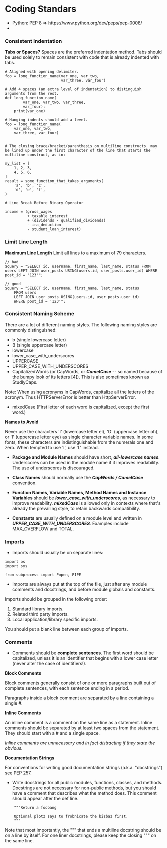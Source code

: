 # Coding Standars 
* Python: PEP 8 => https://www.python.org/dev/peps/pep-0008/
*

### Consistent Indentation

**Tabs or Spaces?**
Spaces are the preferred indentation method.
Tabs should be used solely to remain consistent with code that is already indented with tabs.

```
# Aligned with opening delimiter.
foo = long_function_name(var_one, var_two,
                         var_three, var_four)

# Add 4 spaces (an extra level of indentation) to distinguish arguments from the rest.
def long_function_name(
        var_one, var_two, var_three,
        var_four):
    print(var_one)

# Hanging indents should add a level.
foo = long_function_name(
    var_one, var_two,
    var_three, var_four)


# The closing brace/bracket/parenthesis on multiline constructs  may be lined up under the first character of the line that starts the multiline construct, as in:

my_list = [
    1, 2, 3,
    4, 5, 6,
]
result = some_function_that_takes_arguments(
    'a', 'b', 'c',
    'd', 'e', 'f',
)

# Line Break Before Binary Operator

income = (gross_wages
          + taxable_interest
          + (dividends - qualified_dividends)
          - ira_deduction
          - student_loan_interest)

```

### Limit Line Length

**Maximum Line Length**
Limit all lines to a maximum of 79 characters.

```
// bad
$query = "SELECT id, username, first_name, last_name, status FROM users LEFT JOIN user_posts USING(users.id, user_posts.user_id) WHERE post_id = '123'";
 
// good
$query = "SELECT id, username, first_name, last_name, status
    FROM users
    LEFT JOIN user_posts USING(users.id, user_posts.user_id)
    WHERE post_id = '123'";
```

### Consistent Naming Scheme

There are a lot of different naming styles. The following naming styles are commonly distinguished:

* b (single lowercase letter)
* B (single uppercase letter)
* lowercase
* lower_case_with_underscores
* UPPERCASE
* UPPER_CASE_WITH_UNDERSCORES
* CapitalizedWords (or CapWords, or ***CamelCase*** -- so named because of the bumpy look of its letters [4]). This is also sometimes known as StudlyCaps.

Note: When using acronyms in CapWords, capitalize all the letters of the acronym. Thus HTTPServerError is better than HttpServerError.

* mixedCase (First letter of each word is capitalized, except the first word.) 

**Names to Avoid** 

Never use the characters 'l' (lowercase letter el), 'O' (uppercase letter oh), or 'I' (uppercase letter eye) as single character variable names. In some fonts, these characters are indistinguishable from the numerals one and zero. When tempted to use 'l', use 'L' instead.


- **Package and Module Names** should have short, ***all-lowercase names***. Underscores can be used in the module name if it improves readability. The use of underscores is discouraged.


- **Class Names** should normally use the ***CapWords / CamelCase*** convention.

- **Function Names, Variable Names, Method Names and Instance Variables** should be ***lower_case_with_underscores***, as necessary to improve readability. ***mixedCase*** is allowed only in contexts where that's already the prevailing style, to retain backwards compatibility.

- **Constants** are usually defined on a module level and written in ***UPPER_CASE_WITH_UNDERSCORES***. Examples include MAX_OVERFLOW and TOTAL.


### Imports
* Imports should usually be on separate lines:
```
import os
import sys

from subprocess import Popen, PIPE
```
* Imports are always put at the top of the file, just after any module comments and docstrings, and before module globals and constants.

Imports should be grouped in the following order:

1. Standard library imports.
2. Related third party imports.
3. Local application/library specific imports.

You should put a blank line between each group of imports.


### Comments

* Comments should be **complete sentences**. The first word should be capitalized, unless it is an identifier that begins with a lower case letter (never alter the case of identifiers!).

**Block Comments**

Block comments generally consist of one or more paragraphs built out of complete sentences, with each sentence ending in a period.

Paragraphs inside a block comment are separated by a line containing a single #.

**Inline Comments**

An inline comment is a comment on the same line as a statement. Inline comments should be separated by at least two spaces from the statement. They should start with a # and a single space.

*Inline comments are unnecessary and in fact distracting if they state the obvious.*

**Documentation Strings**

For conventions for writing good documentation strings (a.k.a. "docstrings") see PEP 257.

* Write docstrings for all public modules, functions, classes, and methods. Docstrings are not necessary for non-public methods, but you should have a comment that describes what the method does. This comment should appear after the def line.

```
    """Return a foobang

    Optional plotz says to frobnicate the bizbaz first.
    """
```
Note that most importantly, the """ that ends a multiline docstring should be on a line by itself. For one liner docstrings, please keep the closing """ on the same line.

